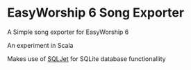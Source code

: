 # EasyWorship 6 Song Exporter
A Simple song exporter for EasyWorship 6

An experiment in Scala

Makes use of [SQLJet](http://sqljet.com/) for SQLite database functionallity
